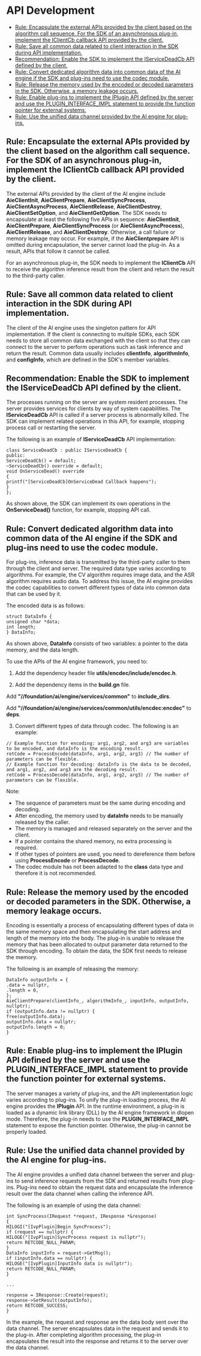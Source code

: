 # API Development<a name="EN-US_TOPIC_0000001096100171"></a>

-   [Rule: Encapsulate the external APIs provided by the client based on the algorithm call sequence. For the SDK of an asynchronous plug-in, implement the IClientCb callback API provided by the client.](#section15872017171616)
-   [Rule: Save all common data related to client interaction in the SDK during API implementation.](#section011283741612)
-   [Recommendation: Enable the SDK to implement the IServiceDeadCb API defined by the client.](#section1199125331613)
-   [Rule: Convert dedicated algorithm data into common data of the AI engine if the SDK and plug-ins need to use the codec module.](#section93139389171)
-   [Rule: Release the memory used by the encoded or decoded parameters in the SDK. Otherwise, a memory leakage occurs.](#section1698441814183)
-   [Rule: Enable plug-ins to implement the IPlugin API defined by the server and use the PLUGIN\_INTERFACE\_IMPL statement to provide the function pointer for external systems.](#section20850717196)
-   [Rule: Use the unified data channel provided by the AI engine for plug-ins.](#section1493821732019)

## Rule: Encapsulate the external APIs provided by the client based on the algorithm call sequence. For the SDK of an asynchronous plug-in, implement the  **IClientCb**  callback API provided by the client.<a name="section15872017171616"></a>

The external APIs provided by the client of the AI engine include  **AieClientInit**,  **AieClientPrepare**,  **AieClientSyncProcess**,  **AieClientAsyncProcess**,  **AieClientRelease**,  **AieClientDestroy**,  **AieClientSetOption**, and  **AieClientGetOption**. The SDK needs to encapsulate at least the following five APIs in sequence:  **AieClientInit**,  **AieClientPrepare**,  **AieClientSyncProcess**  \(or  **AieClientAsyncProcess**\),  **AieClientRelease**, and  **AieClientDestroy**. Otherwise, a call failure or memory leakage may occur. For example, if the  **AieClientprepare**  API is omitted during encapsulation, the server cannot load the plug-in. As a result, APIs that follow it cannot be called.

For an asynchronous plug-in, the SDK needs to implement the  **IClientCb**  API to receive the algorithm inference result from the client and return the result to the third-party caller.

## Rule: Save all common data related to client interaction in the SDK during API implementation.<a name="section011283741612"></a>

The client of the AI engine uses the singleton pattern for API implementation. If the client is connecting to multiple SDKs, each SDK needs to store all common data exchanged with the client so that they can connect to the server to perform operations such as task inference and return the result. Common data usually includes  **clientInfo**,  **algorithmInfo**, and  **configInfo**, which are defined in the SDK's member variables.

## Recommendation: Enable the SDK to implement the  **IServiceDeadCb**  API defined by the client.<a name="section1199125331613"></a>

The processes running on the server are system resident processes. The server provides services for clients by way of system capabilities. The  **IServiceDeadCb**  API is called if a server process is abnormally killed. The SDK can implement related operations in this API, for example, stopping process call or restarting the server.

The following is an example of  **IServiceDeadCb**  API implementation:

```
class ServiceDeadCb : public IServiceDeadCb {
public:
ServiceDeadCb() = default;
~ServiceDeadCb() override = default;
void OnServiceDead() override
{
printf("[ServiceDeadCb]OnServiceDead Callback happens");
}
};
```

As shown above, the SDK can implement its own operations in the  **OnServiceDead\(\)**  function, for example, stopping API call.

## Rule: Convert dedicated algorithm data into common data of the AI engine if the SDK and plug-ins need to use the codec module.<a name="section93139389171"></a>

For plug-ins, inference data is transmitted by the third-party caller to them through the client and server. The required data type varies according to algorithms. For example, the CV algorithm requires image data, and the ASR algorithm requires audio data. To address this issue, the AI engine provides the codec capabilities to convert different types of data into common data that can be used by it.

The encoded data is as follows:

```
struct DataInfo {
unsigned char *data;
int length;
} DataInfo;

```

As shown above,  **DataInfo**  consists of two variables: a pointer to the data memory, and the data length.

To use the APIs of the AI engine framework, you need to:

1. Add the dependency header file  **utils/encdec/include/encdec.h**.

2. Add the dependency items in the  **build.gn**  file.

Add  **"//foundation/ai/engine/services/common"**  to  **include\_dirs**.

Add  **"//foundation/ai/engine/services/common/utils/encdec:encdec"**  to  **deps**.

3. Convert different types of data through codec. The following is an example:

```
// Example function for encoding: arg1, arg2, and arg3 are variables to be encoded, and dataInfo is the encoding result.
retCode = ProcessEncode(dataInfo, arg1, arg2, arg3) // The number of parameters can be flexible.
// Example function for decoding: dataInfo is the data to be decoded, and arg1, arg2, and arg3 are the decoding result.
retCode = ProcessDecode(dataInfo, arg1, arg2, arg3) // The number of parameters can be flexible.
```

Note:

-   The sequence of parameters must be the same during encoding and decoding.
-   After encoding, the memory used by  **dataInfo**  needs to be manually released by the caller.
-   The memory is managed and released separately on the server and the client.
-   If a pointer contains the shared memory, no extra processing is required.
-   If other types of pointers are used, you need to dereference them before using  **ProcessEncode**  or  **ProcessDecode**.
-   The codec module has not been adapted to the  **class**  data type and therefore it is not recommended.

## Rule: Release the memory used by the encoded or decoded parameters in the SDK. Otherwise, a memory leakage occurs.<a name="section1698441814183"></a>

Encoding is essentially a process of encapsulating different types of data in the same memory space and then encapsulating the start address and length of the memory into the body. The plug-in is unable to release the memory that has been allocated to output parameter data returned to the SDK through encoding. To obtain the data, the SDK first needs to release the memory.

The following is an example of releasing the memory:

```
DataInfo outputInfo = {
.data = nullptr,
.length = 0,
};
AieClientPrepare(clientInfo_, algorithmInfo_, inputInfo, outputInfo, nullptr);
if (outputInfo.data != nullptr) {
free(outputInfo.data);
outputInfo.data = nullptr;
outputInfo.length = 0;
}
```

## Rule: Enable plug-ins to implement the  **IPlugin**  API defined by the server and use the  **PLUGIN\_INTERFACE\_IMPL**  statement to provide the function pointer for external systems.<a name="section20850717196"></a>

The server manages a variety of plug-ins, and the API implementation logic varies according to plug-ins. To unify the plug-in loading process, the AI engine provides the  **IPlugin**  API. In the runtime environment, a plug-in is loaded as a dynamic link library \(DLL\) by the AI engine framework in dlopen mode. Therefore, the plug-in needs to use the  **PLUGIN\_INTERFACE\_IMPL**  statement to expose the function pointer. Otherwise, the plug-in cannot be properly loaded. 

## Rule: Use the unified data channel provided by the AI engine for plug-ins.<a name="section1493821732019"></a>

The AI engine provides a unified data channel between the server and plug-ins to send inference requests from the SDK and returned results from plug-ins. Plug-ins need to obtain the request data and encapsulate the inference result over the data channel when calling the inference API.

The following is an example of using the data channel:

```
int SyncProcess(IRequest *request, IResponse *&response)
{
HILOGI("[IvpPlugin]Begin SyncProcess");
if (request == nullptr) {
HILOGE("[IvpPlugin]SyncProcess request is nullptr");
return RETCODE_NULL_PARAM;
}
DataInfo inputInfo = request->GetMsg();
if (inputInfo.data == nullptr) {
HILOGE("[IvpPlugin]InputInfo data is nullptr");
return RETCODE_NULL_PARAM;
}

...

response = IResponse::Create(request);
response->SetResult(outputInfo);
return RETCODE_SUCCESS;
}
```

In the example, the request and response are the data body sent over the data channel. The server encapsulates data in the request and sends it to the plug-in. After completing algorithm processing, the plug-in encapsulates the result into the response and returns it to the server over the data channel.

